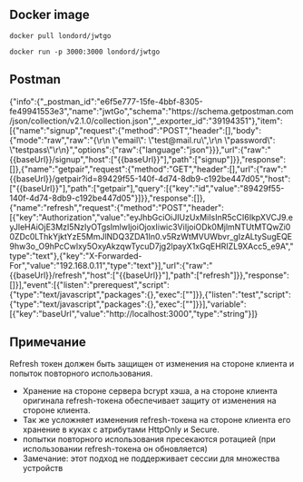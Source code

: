 <h2>Docker image</h2>

`docker pull londord/jwtgo ` </p>
`docker run -p 3000:3000 londord/jwtgo `


<h2>Postman</h2>
{"info":{"_postman_id":"e6f5e777-15fe-4bbf-8305-fe49941553e3","name":"jwtGo","schema":"https://schema.getpostman.com/json/collection/v2.1.0/collection.json","_exporter_id":"39194351"},"item":[{"name":"signup","request":{"method":"POST","header":[],"body":{"mode":"raw","raw":"{\r\n    \"email\": \"test@mail.ru\",\r\n    \"password\": \"testpass\"\r\n}","options":{"raw":{"language":"json"}}},"url":{"raw":"{{baseUrl}}/signup","host":["{{baseUrl}}"],"path":["signup"]}},"response":[]},{"name":"getpair","request":{"method":"GET","header":[],"url":{"raw":"{{baseUrl}}/getpair?id=89429f55-140f-4d74-8db9-c192be447d05","host":["{{baseUrl}}"],"path":["getpair"],"query":[{"key":"id","value":"89429f55-140f-4d74-8db9-c192be447d05"}]}},"response":[]},{"name":"refresh","request":{"method":"POST","header":[{"key":"Authorization","value":"eyJhbGciOiJIUzUxMiIsInR5cCI6IkpXVCJ9.eyJleHAiOjE3MzI5NzIyOTgsImlwIjoiOjoxIiwic3ViIjoiODk0MjlmNTUtMTQwZi00ZDc0LThkYjktYzE5MmJlNDQ3ZDA1In0.v5RzWtMVUWbvr_gIzALtySugEQE9hw3o_O9hPcCwlxy5OxyAkzqwTycuD7jg2lpayX1xGqEHRIZL9XAcc5_e9A","type":"text"},{"key":"X-Forwarded-For","value":"192.168.0.11","type":"text"}],"url":{"raw":"{{baseUrl}}/refresh","host":["{{baseUrl}}"],"path":["refresh"]}},"response":[]}],"event":[{"listen":"prerequest","script":{"type":"text/javascript","packages":{},"exec":[""]}},{"listen":"test","script":{"type":"text/javascript","packages":{},"exec":[""]}}],"variable":[{"key":"baseUrl","value":"http://localhost:3000","type":"string"}]}

</p></p>
<h2>Примечание</h2>

Refresh токен должен быть защищен от изменения на стороне клиента и попыток повторного использования.
  - Хранение на стороне сервера bcrypt хэша, а на стороне клиента оригинала refresh-токена обеспечивает защиту от изменения на стороне клиента.
  - Так же усложняет изменения refresh-токена на стороне клиента его хранение в куках с атрибутами HttpOnly и Secure.
  - попытки повторного использования пресекаются ротацией (при использовании refresh-токена он обновляется)
  - Замечание: этот подход не поддерживает сессии для множества устройств

